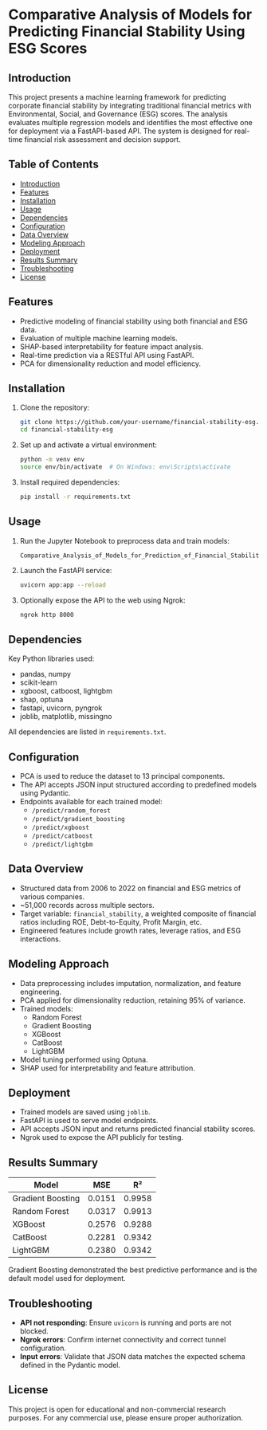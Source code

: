 # Comparative Analysis of Models for Predicting Financial Stability Using ESG Scores

## Introduction

This project presents a machine learning framework for predicting corporate financial stability by integrating traditional financial metrics with Environmental, Social, and Governance (ESG) scores. The analysis evaluates multiple regression models and identifies the most effective one for deployment via a FastAPI-based API. The system is designed for real-time financial risk assessment and decision support.

## Table of Contents

- [Introduction](#introduction)
- [Features](#features)
- [Installation](#installation)
- [Usage](#usage)
- [Dependencies](#dependencies)
- [Configuration](#configuration)
- [Data Overview](#data-overview)
- [Modeling Approach](#modeling-approach)
- [Deployment](#deployment)
- [Results Summary](#results-summary)
- [Troubleshooting](#troubleshooting)
- [License](#license)

## Features

- Predictive modeling of financial stability using both financial and ESG data.
- Evaluation of multiple machine learning models.
- SHAP-based interpretability for feature impact analysis.
- Real-time prediction via a RESTful API using FastAPI.
- PCA for dimensionality reduction and model efficiency.

## Installation

1. Clone the repository:
   ```bash
   git clone https://github.com/your-username/financial-stability-esg.git
   cd financial-stability-esg
   ```

2. Set up and activate a virtual environment:
   ```bash
   python -m venv env
   source env/bin/activate  # On Windows: env\Scripts\activate
   ```

3. Install required dependencies:
   ```bash
   pip install -r requirements.txt
   ```

## Usage

1. Run the Jupyter Notebook to preprocess data and train models:
   ```
   Comparative_Analysis_of_Models_for_Prediction_of_Financial_Stability_Using_ESG_Scores.ipynb
   ```

2. Launch the FastAPI service:
   ```bash
   uvicorn app:app --reload
   ```

3. Optionally expose the API to the web using Ngrok:
   ```bash
   ngrok http 8000
   ```

## Dependencies

Key Python libraries used:

- pandas, numpy
- scikit-learn
- xgboost, catboost, lightgbm
- shap, optuna
- fastapi, uvicorn, pyngrok
- joblib, matplotlib, missingno

All dependencies are listed in `requirements.txt`.

## Configuration

- PCA is used to reduce the dataset to 13 principal components.
- The API accepts JSON input structured according to predefined models using Pydantic.
- Endpoints available for each trained model:
  - `/predict/random_forest`
  - `/predict/gradient_boosting`
  - `/predict/xgboost`
  - `/predict/catboost`
  - `/predict/lightgbm`

## Data Overview

- Structured data from 2006 to 2022 on financial and ESG metrics of various companies.
- ~51,000 records across multiple sectors.
- Target variable: `financial_stability`, a weighted composite of financial ratios including ROE, Debt-to-Equity, Profit Margin, etc.
- Engineered features include growth rates, leverage ratios, and ESG interactions.

## Modeling Approach

- Data preprocessing includes imputation, normalization, and feature engineering.
- PCA applied for dimensionality reduction, retaining 95% of variance.
- Trained models:
  - Random Forest
  - Gradient Boosting
  - XGBoost
  - CatBoost
  - LightGBM
- Model tuning performed using Optuna.
- SHAP used for interpretability and feature attribution.

## Deployment

- Trained models are saved using `joblib`.
- FastAPI is used to serve model endpoints.
- API accepts JSON input and returns predicted financial stability scores.
- Ngrok used to expose the API publicly for testing.

## Results Summary

| Model           | MSE     | R²     |
|----------------|---------|--------|
| Gradient Boosting | 0.0151  | 0.9958 |
| Random Forest     | 0.0317  | 0.9913 |
| XGBoost           | 0.2576  | 0.9288 |
| CatBoost          | 0.2281  | 0.9342 |
| LightGBM          | 0.2380  | 0.9342 |

Gradient Boosting demonstrated the best predictive performance and is the default model used for deployment.

## Troubleshooting

- **API not responding**: Ensure `uvicorn` is running and ports are not blocked.
- **Ngrok errors**: Confirm internet connectivity and correct tunnel configuration.
- **Input errors**: Validate that JSON data matches the expected schema defined in the Pydantic model.

## License

This project is open for educational and non-commercial research purposes. For any commercial use, please ensure proper authorization.

